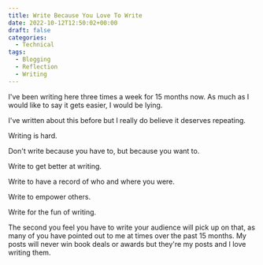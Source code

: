 ```yaml
---
title: Write Because You Love To Write
date: 2022-10-12T12:50:02+00:00
draft: false
categories:
  - Technical
tags:
  - Blogging
  - Reflection
  - Writing
---
```


I've been writing here three times a week for 15 months now. As much as I would like to say it gets easier, I would be lying.

I've written about this before but I really do believe it deserves repeating.

Writing is hard.

Don't write because you have to, but because you want to.

Write to get better at writing.

Write to have a record of who and where you were.

Write to empower others.

Write for the fun of writing.

The second you feel you have to write your audience will pick up on that, as many of you have pointed out to me at times over the past 15 months. My posts will never win book deals or awards but they're my posts and I love writing them.